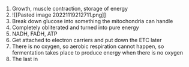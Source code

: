 1. Growth, muscle contraction, storage of energy
2. ![[Pasted image 20221119212711.png]]
3. Break down glucose into something the mitochondria can handle
4. Completely obliterated and turned into pure energy
5. NADH, FADH, ATP
6. Get attached to electron carriers and put down the ETC later
7. There is no oxygen, so aerobic respiration cannot happen, so fermentation takes place to produce energy when there is no oxygen
8. The last in